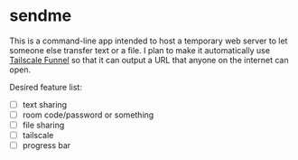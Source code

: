 # sendme

This is a command-line app intended to host a temporary web server to let someone else transfer text or a file. I plan to make it automatically use [Tailscale Funnel](https://tailscale.com/kb/1223/funnel) so that it can output a URL that anyone on the internet can open.

Desired feature list:

- [ ] text sharing
- [ ] room code/password or something
- [ ] file sharing
- [ ] tailscale
- [ ] progress bar
